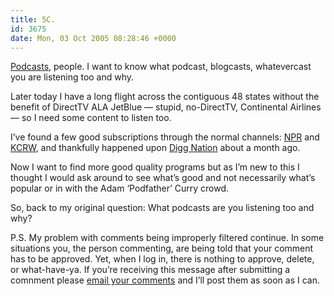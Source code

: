 ```yaml
---
title: 5C.
id: 3675
date: Mon, 03 Oct 2005 08:28:46 +0000
---
```


[Podcasts](http://en.wikipedia.org/wiki/Podcast), people. I want to know what podcast, blogcasts, whatevercast you are listening too and why.  

Later today I have a long flight across the contiguous 48 states without the benefit of DirectTV <span class="caps">ALA</span> JetBlue — stupid, no-DirectTV, Continental Airlines — so I need some content to listen too.  

I’ve found a few good subscriptions through the normal channels: [<span class="caps">NPR</span>](http://www.npr.org/rss/podcast/podcast_directory.php) and [<span class="caps">KCRW</span>](http://www.kcrw.org/podcast/), and thankfully happened upon [Digg Nation](http://revision3.com/diggnation) about a month ago.  

Now I want to find more good quality programs but as I’m new to this I thought I would ask around to see what’s good and not necessarily what’s popular or in with the Adam ‘Podfather’ Curry crowd.  

So, back to my original question: What podcasts are you listening too and why?  

<span class="caps">P.S.</span> My problem with comments being improperly filtered continue. In some situations you, the person commenting, are being told that your comment has to be approved. Yet, when I log in, there is nothing to approve, delete, or what-have-ya. If you’re receiving this message after submitting a comnment please [email your comments](http://www.airbagindustries.com/contact.php) and I’ll post them as soon as I can.





